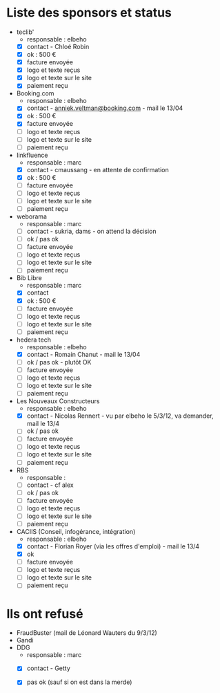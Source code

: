 # Liste des sponsors et status

* teclib'
  * responsable : elbeho
  * [x] contact - Chloé Robin
  * [x] ok : 500 €
  * [x] facture envoyée
  * [x] logo et texte reçus
  * [x] logo et texte sur le site
  * [x] paiement reçu

* Booking.com
  * responsable : elbeho
  * [x] contact - anniek.veltman@booking.com - mail le 13/04
  * [x] ok : 500 €
  * [x] facture envoyée
  * [ ] logo et texte reçus
  * [ ] logo et texte sur le site
  * [ ] paiement reçu

* linkfluence
  * responsable : marc
  * [x] contact - cmaussang - en attente de confirmation
  * [x] ok : 500 €
  * [ ] facture envoyée
  * [ ] logo et texte reçus
  * [ ] logo et texte sur le site
  * [ ] paiement reçu

* weborama
  * responsable : marc
  * [ ] contact - sukria, dams - on attend la décision
  * [ ] ok / pas ok
  * [ ] facture envoyée
  * [ ] logo et texte reçus
  * [ ] logo et texte sur le site
  * [ ] paiement reçu

* Bib Libre
  * responsable : marc
  * [x] contact
  * [x] ok : 500 €
  * [ ] facture envoyée
  * [ ] logo et texte reçus
  * [ ] logo et texte sur le site
  * [ ] paiement reçu

* hedera tech
  * responsable : elbeho
  * [x] contact - Romain Chanut - mail le 13/04
  * [ ] ok / pas ok - plutôt OK
  * [ ] facture envoyée
  * [ ] logo et texte reçus
  * [ ] logo et texte sur le site
  * [ ] paiement reçu

* Les Nouveaux Constructeurs
  * responsable : elbeho
  * [x] contact - Nicolas Rennert - vu par elbeho le 5/3/12, va demander, mail le 13/4
  * [ ] ok / pas ok
  * [ ] facture envoyée
  * [ ] logo et texte reçus
  * [ ] logo et texte sur le site
  * [ ] paiement reçu

* RBS
  * responsable : 
  * [ ] contact - cf alex
  * [ ] ok / pas ok
  * [ ] facture envoyée
  * [ ] logo et texte reçus
  * [ ] logo et texte sur le site
  * [ ] paiement reçu

* CACIIS (Conseil, infogérance, intégration)
  * responsable : elbeho
  * [X] contact - Florian Royer (via les offres d'emploi) - mail le 13/4
  * [X] ok 
  * [ ] facture envoyée
  * [ ] logo et texte reçus
  * [ ] logo et texte sur le site
  * [ ] paiement reçu

# Ils ont refusé

  * FraudBuster (mail de Léonard Wauters du 9/3/12)
  * Gandi
  * DDG
    * responsable : marc
    * [X] contact - Getty
    * [X] pas ok (sauf si on est dans la merde)

